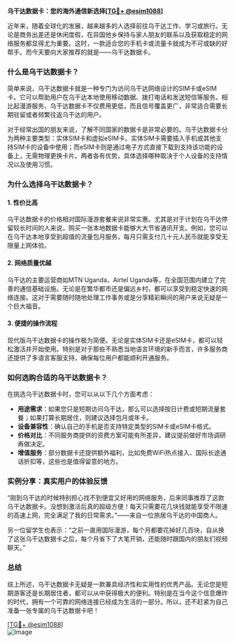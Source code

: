 **乌干达数据卡：您的海外通信新选择[[TG💪+ @esim1088](https://t.me/s/esim1088)]**

近年来，随着全球化的发展，越来越多的人选择前往乌干达工作、学习或旅行。无论是商务出差还是休闲度假，在异国他乡保持与家人朋友的联系以及获取稳定的网络服务都显得尤为重要。这时，一款适合您的手机卡或流量卡就成为不可或缺的好帮手。而今天要向大家推荐的就是——乌干达数据卡。

### 什么是乌干达数据卡？

简单来说，乌干达数据卡就是一种专门为访问乌干达网络设计的SIM卡或eSIM卡。它可以帮助用户在乌干达本地使用移动数据、拨打电话和发送短信等服务。相比起漫游服务，乌干达数据卡不仅费用更低，而且信号覆盖更广，非常适合需要长期驻留或者频繁往返乌干达的用户。

对于经常出国的朋友来说，了解不同国家的数据卡是非常必要的。乌干达数据卡分为两种主要类型：实体SIM卡和虚拟eSIM卡。实体SIM卡需要插入手机或其他支持SIM卡的设备中使用；而eSIM卡则是通过电子方式直接下载到支持该功能的设备上，无需物理更换卡片。两者各有优势，具体选择哪种取决于个人设备的支持情况以及使用习惯。

### 为什么选择乌干达数据卡？

#### 1. **性价比高**
乌干达数据卡的价格相对国际漫游套餐来说非常实惠。尤其是对于计划在乌干达停留较长时间的人来说，购买一张本地数据卡能够大大节省通讯开支。例如，您可以在乌干达本地享受到超值的流量包月服务，每月只需支付几十元人民币就能享受无限量上网体验。

#### 2. **网络质量优越**
乌干达的主要运营商如MTN Uganda、Airtel Uganda等，在全国范围内建立了完善的通信基础设施。无论是在繁华都市还是偏远乡村，都可以享受到稳定快速的网络连接。这对于需要随时随地处理工作事务或是分享精彩瞬间的用户来说无疑是一个巨大福音。

#### 3. **便捷的操作流程**
现代版乌干达数据卡的操作极为简便。无论是实体SIM卡还是eSIM卡，都可以轻松激活并开始使用。特别是对于那些不熟悉当地语言环境的新手而言，许多服务商还提供了多语言客服支持，确保每位用户都能顺利开通服务。

### 如何选购合适的乌干达数据卡？

在挑选乌干达数据卡时，您可以从以下几个方面考虑：

- **用途需求**：如果您只是短期访问乌干达，那么可以选择按日计费或短期流量套餐；如果打算长期居住，则建议选择包月或年卡。
- **设备兼容性**：确认自己的手机是否支持特定类型的SIM卡或eSIM卡格式。
- **价格对比**：不同服务商提供的资费方案可能有所差异，建议提前做好市场调研再做决定。
- **增值服务**：部分数据卡还提供额外福利，比如免费WiFi热点接入、国际长途通话折扣等，这些也是值得留意的地方。

### 实例分享：真实用户的体验反馈

“刚到乌干达的时候特别担心找不到便宜又好用的网络服务，后来同事推荐了这款乌干达数据卡。没想到激活后真的超级方便！每天只需要花几块钱就能享受不限速的高速上网，完全满足了我的日常需求。”——来自一位旅居乌干达的中国商人。

另一位留学生也表示：“之前一直用国际漫游，每个月都要花掉好几百块，自从换了这张乌干达数据卡之后，每个月省下了大笔开销，还能随时跟国内的朋友们视频聊天。”

### 总结

综上所述，乌干达数据卡无疑是一款兼具经济性和实用性的优秀产品。无论您是短期游客还是长期居住者，都可以从中获得极大的便利。特别是在当今这个信息爆炸的时代，拥有一个可靠的网络连接已经成为生活的一部分。所以，还不赶紧为自己准备一张专属的乌干达数据卡吧！

[[TG💪+ @esim1088](https://t.me/s/esim1088)]  
![Image](https://i.postimg.cc/4NQfJmqS/Snipaste-2025-05-13-00-14-12.png)